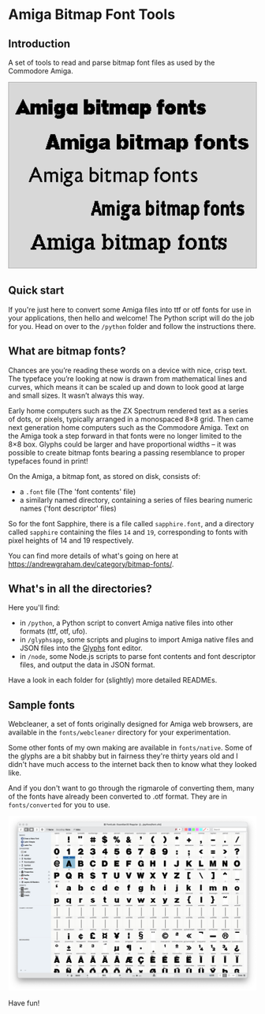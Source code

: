 # Amiga Bitmap Font Tools

## Introduction

A set of tools to read and parse bitmap font files as used by the Commodore Amiga.

![Some Amiga Fonts](exampleAmigaFonts.png)

## Quick start

If you're just here to convert some Amiga files into ttf or otf fonts for use in your applications, then hello and welcome! The Python script will do the job for you.
Head on over to the `/python` folder and follow the instructions there.
## What are bitmap fonts?

Chances are you’re reading these words on a device with nice, crisp text. The typeface you’re looking at now is drawn from mathematical lines and curves, which means it can be scaled up and down to look good at large and small sizes. It wasn’t always this way.

Early home computers such as the ZX Spectrum rendered text as a series of dots, or pixels, typically arranged in a monospaced 8×8 grid. Then came next generation home computers such as the Commodore Amiga. Text on the Amiga took a step forward in that fonts were no longer limited to the 8×8 box. Glyphs could be larger and have proportional widths – it was possible to create bitmap fonts bearing a passing resemblance to proper typefaces found in print!

On the Amiga, a bitmap font, as stored on disk, consists of:

- a `.font` file (The 'font contents' file)
- a similarly named directory, containing a series of files bearing numeric names ('font descriptor' files) 

So for the font Sapphire, there is a file called `sapphire.font`, and a directory called `sapphire` containing the files `14` and `19`, corresponding to fonts with pixel heights of 14
and 19 respectively.

You can find more details of what's going on here at https://andrewgraham.dev/category/bitmap-fonts/.

## What's in all the directories?

Here you'll find:

- in `/python`, a Python script to convert Amiga native files into other formats (ttf, otf, ufo).
- in `/glyphsapp`, some scripts and plugins to import Amiga native files and JSON files into the [Glyphs](https://glyphsapp.com) font editor.
- in `/node`, some Node.js scripts to parse font contents and font descriptor files, and output the data in JSON format.

Have a look in each folder for (slightly) more detailed READMEs.

## Sample fonts

Webcleaner, a set of fonts originally designed for Amiga web browsers, are available in the `fonts/webcleaner` directory for your experimentation.

Some other fonts of my own making are available in `fonts/native`. Some of the glyphs are a bit shabby but in fairness they're thirty
years old and I didn't have much access to the internet back then to know what they looked like.

And if you don't want to go through the rigmarole of converting them, many of the fonts have already been converted to .otf format. They are in `fonts/converted` for you to use.

![An example font in FontLab](amigaFontsInFontLab.png)

Have fun!
